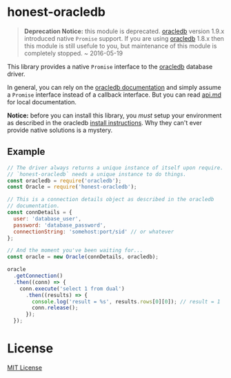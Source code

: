 # honest-oracledb

> **Deprecation Notice:** this module is deprecated. [oracledb][oracledb]
> version 1.9.x introduced native `Promise` support. If you are using
> [oracledb][oracledb] 1.8.x then this module is still usefule to you,
> but maintenance of this module is completely stopped. ~ 2016-05-19

This library provides a native `Promise` interface to the [oracledb][oracledb]
database driver.

In general, you can rely on the [oracledb documentation][odoc] and simply
assume a `Promise` interface instead of a callback interface. But you can
read [api.md](api.md) for local documentation.

**Notice:** before you can install this library, you *must* setup your
environment as described in the oracledb [install instructions][instructions].
Why they can't ever provide native solutions is a mystery.

[oracledb]: https://www.npmjs.com/package/oracledb
[odoc]: https://github.com/oracle/node-oracledb/blob/master/doc/api.md
[instructions]: https://github.com/oracle/node-oracledb/blob/master/INSTALL.md

## Example

```javascript
// The driver always returns a unique instance of itself upon require.
// `honest-oracledb` needs a unique instance to do things.
const oracledb = require('oracledb');
const Oracle = require('honest-oracledb');

// This is a connection details object as described in the oracledb
// documentation.
const connDetails = {
  user: 'database_user',
  password: 'database_password',
  connectionString: 'somehost:port/sid' // or whatever
};

// And the moment you've been waiting for...
const oracle = new Oracle(connDetails, oracledb);

oracle
  .getConnection()
  .then((conn) => {
    conn.execute('select 1 from dual')
      .then((results) => {
        console.log('result = %s', results.rows[0][0]); // result = 1
        conn.release();
      });
  });
```

# License

[MIT License](http://jsumners.mit-license.org/)
